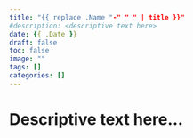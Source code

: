 ```yaml
---
title: "{{ replace .Name "-" " " | title }}"
#description: <descriptive text here>
date: {{ .Date }}
draft: false
toc: false
image: ""
tags: []
categories: []
---
```


# Descriptive text here...
<!--more-->
